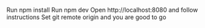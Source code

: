 Run npm install
Run npm dev
Open http://localhost:8080 and follow instructions
Set git remote origin and you are good to go